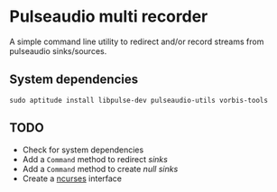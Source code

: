 # Pulseaudio multi recorder

A simple command line utility to redirect and/or record streams from pulseaudio sinks/sources.

## System dependencies

    sudo aptitude install libpulse-dev pulseaudio-utils vorbis-tools

<!--
## Install

    sudo npm install -g pulseaudio-multi-recorder

## Usage

Before start, you must know how does pulseaudio works.

1. Run `pulseaudio-multi-recorder`

2. Follow instructions
-->

## TODO

* Check for system dependencies
* Add a `Command` method to redirect _sinks_
* Add a `Command` method to create _null sinks_
* Create a [ncurses](https://github.com/mscdex/node-ncurses) interface
